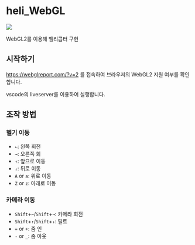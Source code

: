 # heli_WebGL

![](resources/heli.gif)

WebGL2를 이용해 헬리콥터 구현

## 시작하기

https://webglreport.com/?v=2 를 접속하여 브라우저의 WebGL2 지원 여부를 확인합니다.

vscode의 liveserver를 이용하여 실행합니다.

## 조작 방법
### 헬기 이동
* `←`: 왼쪽 회전
* `→`: 오른쪽 회
* `↑`: 앞으로 이동
* `↓`: 뒤로 이동
* `A` or `a`: 위로 이동
* `Z` or `z`: 아래로 이동
### 카메라 이동
* `Shift`+`←`/`Shift`+`→`: 카메라 회전
* `Shift`+`↑`/`Shift`+`↓`: 틸트
* `=` or `+`: 줌 인
* `-` or `_`: 줌 아웃
